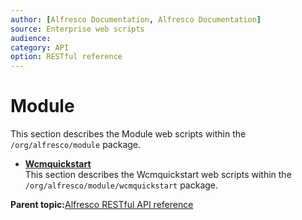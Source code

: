 ```yaml
---
author: [Alfresco Documentation, Alfresco Documentation]
source: Enterprise web scripts
audience: 
category: API
option: RESTful reference
---
```


# Module

This section describes the Module web scripts within the `/org/alfresco/module` package.

-   **[Wcmquickstart](../references/RESTful-Wcmquickstart.md)**  
 This section describes the Wcmquickstart web scripts within the `/org/alfresco/module/wcmquickstart` package.

**Parent topic:**[Alfresco RESTful API reference](../references/RESTful-intro.md)

